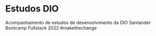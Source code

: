 # Estudos DIO

Acompanhamento de estudos de desenvolvimento da DIO Santander Bootcamp Fullstack 2022 #makethechange


